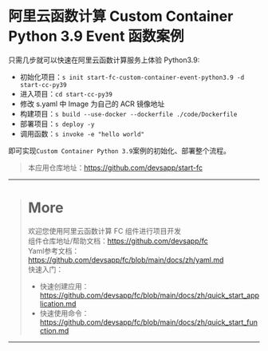 # 阿里云函数计算 Custom Container Python 3.9 Event 函数案例

只需几步就可以快速在阿里云函数计算服务上体验 Python3.9:

- 初始化项目：`s init start-fc-custom-container-event-python3.9 -d start-cc-py39`
- 进入项目：`cd start-cc-py39`
- 修改 s.yaml 中 Image 为自己的 ACR 镜像地址
- 构建项目：`s build --use-docker --dockerfile ./code/Dockerfile`
- 部署项目：`s deploy -y`
- 调用函数：`s invoke -e "hello world"`

即可实现`Custom Container Python 3.9`案例的初始化、部署整个流程。

> 本应用仓库地址：https://github.com/devsapp/start-fc

------------------------------------
> # More
> 欢迎您使用阿里云函数计算 FC 组件进行项目开发   
> 组件仓库地址/帮助文档：https://github.com/devsapp/fc   
> Yaml参考文档：https://github.com/devsapp/fc/blob/main/docs/zh/yaml.md   
> 快速入门：
>   - 快速创建应用：https://github.com/devsapp/fc/blob/main/docs/zh/quick_start_application.md
>   - 快速使用命令：https://github.com/devsapp/fc/blob/main/docs/zh/quick_start_function.md
------------------------------------

